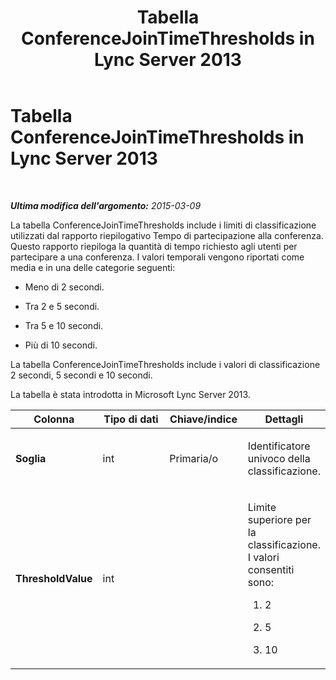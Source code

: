 ﻿---
title: Tabella ConferenceJoinTimeThresholds in Lync Server 2013
TOCTitle: Tabella ConferenceJoinTimeThresholds in Lync Server 2013
ms:assetid: 3944d724-bdd8-4d1c-a2af-933ee8141529
ms:mtpsurl: https://technet.microsoft.com/it-it/library/JJ204809(v=OCS.15)
ms:contentKeyID: 49300226
ms.date: 08/24/2015
mtps_version: v=OCS.15
ms.translationtype: HT
---

# Tabella ConferenceJoinTimeThresholds in Lync Server 2013

 

_**Ultima modifica dell'argomento:** 2015-03-09_

La tabella ConferenceJoinTimeThresholds include i limiti di classificazione utilizzati dal rapporto riepilogativo Tempo di partecipazione alla conferenza. Questo rapporto riepiloga la quantità di tempo richiesto agli utenti per partecipare a una conferenza. I valori temporali vengono riportati come media e in una delle categorie seguenti:

  - Meno di 2 secondi.

  - Tra 2 e 5 secondi.

  - Tra 5 e 10 secondi.

  - Più di 10 secondi.

La tabella ConferenceJoinTimeThresholds include i valori di classificazione 2 secondi, 5 secondi e 10 secondi.

La tabella è stata introdotta in Microsoft Lync Server 2013.


<table>
<colgroup>
<col style="width: 25%" />
<col style="width: 25%" />
<col style="width: 25%" />
<col style="width: 25%" />
</colgroup>
<thead>
<tr class="header">
<th>Colonna</th>
<th>Tipo di dati</th>
<th>Chiave/indice</th>
<th>Dettagli</th>
</tr>
</thead>
<tbody>
<tr class="odd">
<td><p><strong>Soglia</strong></p></td>
<td><p>int</p></td>
<td><p>Primaria/o</p></td>
<td><p>Identificatore univoco della classificazione.</p></td>
</tr>
<tr class="even">
<td><p><strong>ThresholdValue</strong></p></td>
<td><p>int</p></td>
<td><p></p></td>
<td><p>Limite superiore per la classificazione. I valori consentiti sono:</p>
<ol>
<li><p>2</p></li>
<li><p>5</p></li>
<li><p>10</p></li>
</ol></td>
</tr>
</tbody>
</table>

